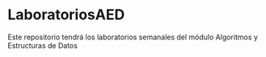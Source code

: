 # LaboratoriosAED
Este repositorio tendrá los laboratorios semanales del módulo Algoritmos y Estructuras de Datos
